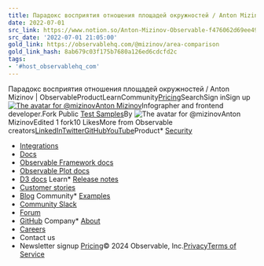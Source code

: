 ```yaml
---
title: Парадокс восприятия отношения площадей окружностей / Anton Mizinov | Observable
date: 2022-07-01
src_link: https://www.notion.so/Anton-Mizinov-Observable-f476062d69ee49d79e5fe094026f7b87
src_date: '2022-07-01 21:05:00'
gold_link: https://observablehq.com/@mizinov/area-comparison
gold_link_hash: 8ab679c03f175b7680a126ed6cdcfd2c
tags:
- '#host_observablehq_com'
---
```



Парадокс восприятия отношения площадей окружностей / Anton Mizinov | ObservableProductLearnCommunity[Pricing](/pricing)SearchSign inSign up[![The avatar for @mizinov](/_next/image?url=https%3A%2F%2Favatars-next.observableusercontent.com%2F8542c428c673f912709f031e84e4a43616183721ca6e5b88bc2ad43b9f8f7fe3&w=96&q=85 "@mizinov")](/@mizinov)[Anton Mizinov](/@mizinov)Infographer and frontend developer.Fork Public [Test Samples](/collection/@mizinov/test-samples)By ![The avatar for @mizinov](/_next/image?url=https%3A%2F%2Favatars-next.observableusercontent.com%2F8542c428c673f912709f031e84e4a43616183721ca6e5b88bc2ad43b9f8f7fe3&w=32&q=85 "@mizinov")Anton MizinovEdited 1 fork10 LikesMore from Observable creators[LinkedIn](https://www.linkedin.com/company/observable)[Twitter](https://twitter.com/observablehq)[GitHub](https://github.com/observablehq/)[YouTube](https://www.youtube.com/c/Observablehq)Product* [Security](/security)
* [Integrations](/data-integrations)
* [Docs](/documentation)
* [Observable Framework docs](https://observablehq.com/framework/)
* [Observable Plot docs](/plot)
* [D3 docs](https://d3js.org/)
Learn* [Release notes](/release-notes)
* [Customer stories](/customer-stories)
* [Blog](/blog)
Community* [Examples](/explore)
* [Community Slack](https://observablehq.com/slack/join)
* [Forum](https://talk.observablehq.com/)
* [GitHub](https://github.com/observablehq)
Company* [About](/about)
* [Careers](/about#jobs)
* Contact us
* Newsletter signup
[Pricing](/pricing)© 2024 Observable, Inc.[Privacy](/privacy-policy)[Terms of Service](/terms-of-service)
